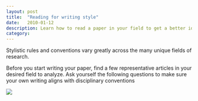 ```yaml
---
layout: post
title:  "Reading for writing style"
date:   2010-01-12
description: Learn how to read a paper in your field to get a better idea for how to write your research paper.  
category: 
---
```

<p class="intro"> Stylistic rules and conventions vary greatly across the many unique fields of research.</p>
<p>Before you start writing your paper, find a few representative articles in your desired field to analyze. Ask yourself the following questions to make sure your own writing aligns with disciplinary conventions</p>

<!--<iframe src="{{ '/assets/img/reading-for-style-1.pdf/' | prepend: site.baseurl }}" frameborder="0" width="100%" height="379px"></iframe>-->

<img class="responsive-img materialboxed" src="{{ '/assets/img/content/reading-for-style-1.jpg' | prepend: site.baseurl }}">

<!--
<div class="row z-depth-2 hoverable blue lighten-5">
    <div class="col s12">
        <h4>Person and Tense</h4>
    </div>
    <div class="col s12 m5">
        <img class="responsive-img materialboxed imagestep" src="{{ '/assets/img/content/web-of-science-wastewater-review.png' | prepend: site.baseurl }}" alt="Filter your results for review articles." data-caption="Under Document Types click the checkbox next to Review and then click Refine.">
    </div>
    <div class="col s12 m7">
        <p>What tense does the author use? Past, present, or future? Does it change in different sections of the paper?</p>
        <p>What person does the author write in?</p>
    </div>
</div>
<div class="row z-depth-2 hoverable blue lighten-5">
    <div class="col s12">
        <h4>Organization</h4>
    </div>
    <div class="col s12 m5">
        <img class="responsive-img materialboxed imagestep" src="https://www.evernote.com/l/AN8111WmiehF_JR_WpG4Zx2RzEXPMSda0y4B/image.png" alt="Filter your results for review articles in PubMed." data-caption="more directions.">
    </div>
    <div class="col s12 m7">
        <p>Is the paper organized thematically? Chronologically?</p>
        <p>Does the paper have an abstract? Y/N</p>
        <p>Does the paper have a formal introduction section? Y/N</p>
        <p>Does the paper have a formal conclusion section? Y/N</p>
        <p>Does the paper use formal section headings? Y/N</p>
        <p>If not, how does the author indicate the separation between sections? </p>
    </div>
</div>
<div class="row z-depth-2 hoverable blue lighten-5">
    <div class="col s12">
        <h4>Evidence</h4>
    </div>
    <div class="col s12 m5">
        <img class="responsive-img materialboxed imagestep" src="{{ '/assets/img/content/journal-search-review.png' | prepend: site.baseurl }}" alt="You can search for review journals from the library homepage." data-caption="Search for journals that specialize in publishing review articles from the UCLA Library homepage.">
    </div>
    <div class="col s12 m7">
       <p>What types of evidence does the article use?</p>
       <p>How does the article incorporate this evidence? For example, does it summarize sources or use direct quotations?</p>
       <p>If the article uses direct quotations, are these block or single-word quotations?</p>
</div>
    </div>
<div class="row z-depth-2 hoverable blue lighten-5">
    <div class="col s12">
        <h4>Citations</h4> 
    </div>
    <div class="col s12 m5">
        <img class="responsive-img materialboxed imagestep" src="{{ '/assets/img/content/articles-plus-review-article-search.png' | prepend: site.baseurl }}" alt="Searching for review articles in ArticlesPlus or Google Scholar by adding review, literature review, and annual review to your search terms." data-caption="In Google Scholar and ArticlesPlus add review article related terms to your search.">  
    </div>
    <div class="col s12 m7">
        <p>How densely populated are the citations in the paper (1-5 citations per paragraph... etc.)</p>
        <p>What are some commonly used verbs/language to descrive sources, e.g. "observe," "argues," "suggested"...etc.</p>
        <p>What citation format does the author use?</p>
    </div>
</div> -->




